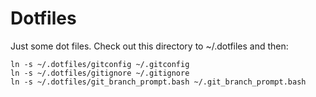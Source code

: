 Dotfiles
========
Just some dot files. Check out this directory to ~/.dotfiles and then:

```
ln -s ~/.dotfiles/gitconfig ~/.gitconfig
ln -s ~/.dotfiles/gitignore ~/.gitignore
ln -s ~/.dotfiles/git_branch_prompt.bash ~/.git_branch_prompt.bash
```

